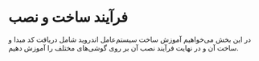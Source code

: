 # فرآیند ساخت و نصب

در این بخش می‌خواهیم آموزش ساخت سیستم‌عامل اندروید شامل دریافت کد مبدا و ساخت آن و در نهایت فرآیند نصب آن بر روی گوشی‌های مختلف را آموزش دهیم.

